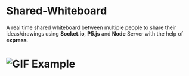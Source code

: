 # Shared-Whiteboard
A real time shared whiteboard between multiple people to share their ideas/drawings using **Socket.io**, **P5.js** and **Node** Server with the help of **express**.
# ![GIF Example](https://media.giphy.com/media/PNQYGa7mL9wAxHAKA0/giphy.gif)

